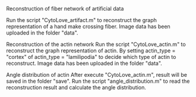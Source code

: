 Reconstruction of fiber network of artificial data

Run the script "CytoLove_artifact.m" to reconstruct the graph representation of a hand make crossing fiber.
Image data has been uploaded in the folder "data". 

Reconstruction of the actin network
Run the script "CytoLove_actin.m" to reconstruct the graph representation of actin.
By setting actin_type = "cortex" of actin_type = "lamilipodia" to decide which type of actin to reconstruct.
Image data has been uploaded in the folder "data". 

Angle distribution of actin
After execute "CytoLove_actin.m", result will be saved in the folder "save". Run the script "angle_distribution.m" to read the reconstruction result and calculate the angle distribution.
